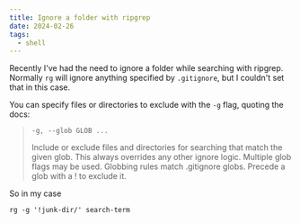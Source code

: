 ```yaml
---
title: Ignore a folder with ripgrep
date: 2024-02-26
tags:
  - shell
---
```

Recently I've had the need to ignore a folder while searching with ripgrep. Normally `rg` will ignore anything specified by `.gitignore`, but I couldn't set that in this case.

You can specify files or directories to exclude with the `-g` flag, quoting the docs:

> ```
> -g, --glob GLOB ...
> ```
> 
> Include or exclude files and directories for searching that match the given glob. This always overrides any other ignore logic. Multiple glob flags may be used. Globbing rules match .gitignore globs. Precede a glob with a ! to exclude it.

So in my case

`rg -g '!junk-dir/' search-term`

